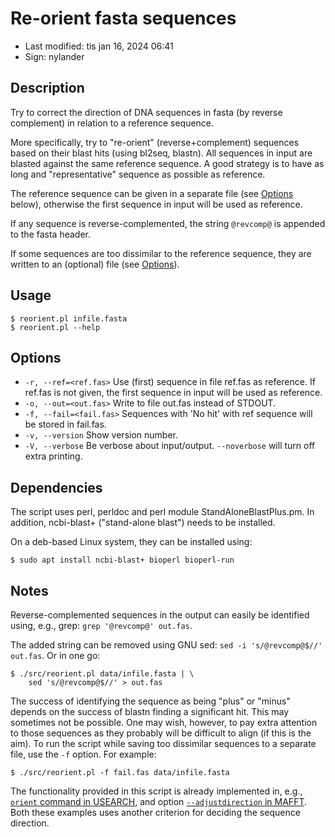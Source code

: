 # Re-orient fasta sequences

- Last modified: tis jan 16, 2024  06:41
- Sign: nylander

## Description

Try to correct the direction of DNA sequences in fasta (by reverse complement)
in relation to a reference sequence.

More specifically, try to "re-orient" (reverse+complement) sequences based on
their blast hits (using bl2seq, blastn). All sequences in input are blasted
against the same reference sequence. A good strategy is to have as long and
"representative" sequence as possible as reference.

The reference sequence can be given in a separate file (see [Options](#options)
below), otherwise the first sequence in input will be used as reference.

If any sequence is reverse-complemented, the string `@revcomp@` is appended to
the fasta header.

If some sequences are too dissimilar to the reference sequence, they are
written to an (optional) file (see [Options](#options)).

## Usage

    $ reorient.pl infile.fasta
    $ reorient.pl --help

## Options

* `-r, --ref=<ref.fas>` Use (first) sequence in file ref.fas as reference. If
  ref.fas is not given, the first sequence in input will be used as reference.
* `-o, --out=<out.fas>` Write to file out.fas instead of STDOUT.
* `-f, --fail=<fail.fas>` Sequences with 'No hit' with ref sequence will be
  stored in fail.fas.
* `-v, --version` Show version number.
* `-V, --verbose` Be verbose about input/output. `--noverbose` will turn off
  extra printing.

## Dependencies

The script uses perl, perldoc and perl module StandAloneBlastPlus.pm. In
addition, ncbi-blast+ ("stand-alone blast") needs to be installed.

On a deb-based Linux system, they can be installed using:

    $ sudo apt install ncbi-blast+ bioperl bioperl-run

## Notes

Reverse-complemented sequences in the output can easily be identified using,
e.g., grep: `grep '@revcomp@' out.fas`.

The added string can be removed using GNU sed:
`sed -i 's/@revcomp@$//' out.fas`.
Or in one go:

    $ ./src/reorient.pl data/infile.fasta | \
        sed 's/@revcomp@$//' > out.fas

The success of identifying the sequence as being "plus" or "minus" depends on
the success of blastn finding a significant hit. This may sometimes not be
possible.  One may wish, however, to pay extra attention to those sequences as
they probably will be difficult to align (if this is the aim). To run the
script while saving too dissimilar sequences to a separate file, use the `-f`
option. For example:

    $ ./src/reorient.pl -f fail.fas data/infile.fasta

The functionality provided in this script is already implemented in, e.g.,
[`orient` command in
USEARCH](https://drive5.com/usearch/manual/cmd_orient.html), and option
[`--adjustdirection` in
MAFFT](https://mafft.cbrc.jp/alignment/software/adjustdirection.html).  Both
these examples uses another criterion for deciding the sequence direction.

